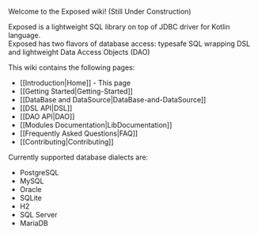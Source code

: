 Welcome to the Exposed wiki! (Still Under Construction)

Exposed is a lightweight SQL library on top of JDBC driver for Kotlin language.  
Exposed has two flavors of database access: typesafe SQL wrapping DSL and lightweight Data Access Objects (DAO)

This wiki contains the following pages:

  * [[Introduction|Home]] - This page
  * [[Getting Started|Getting-Started]]
  * [[DataBase and DataSource|DataBase-and-DataSource]]
  * [[DSL API|DSL]]
  * [[DAO API|DAO]]
  * [[Modules Documentation|LibDocumentation]]
  * [[Frequently Asked Questions|FAQ]]
  * [[Contributing|Contributing]]


Currently supported database dialects are:

* PostgreSQL
* MySQL
* Oracle
* SQLite  
* H2
* SQL Server
* MariaDB
